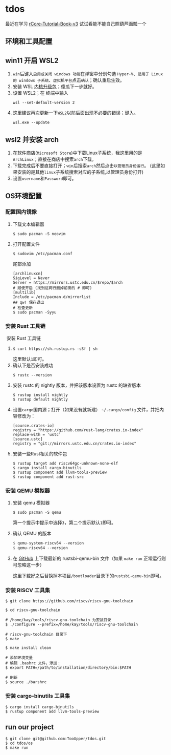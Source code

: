 # tdos

最近在学习 [rCore-Tutorial-Book-v3](https://rcore-os.cn/rCore-Tutorial-Book-v3/index.html) 试试看能不能自己照葫芦画瓢一个
## 环境和工具配置
## win11 开启 WSL2
1. `win`后键入`启用或关闭 windows 功能`在弹窗中分别勾选
   `Hyper-V`、`适用于 Linux 的 windows 子系统`、`虚拟机平台`点击`确认`；确认重启生效。
2. 安装 WSL [内核升级包](https://wslstorestorage.blob.core.windows.net/wslblob/wsl_update_x64.msi)；傻瓜下一步就好。
3. 设置 WSL2；在 终端中输入
   ```she
   wsl --set-default-version 2
   ```
4. 这里建议再次更新一下`WSL2`以防后面出现不必要的错误；键入。
   ```she
   wsl.exe --update
   ```
##  wsl2 并安装 arch
1. 在软件商店(`Microsoft Store`)中下载Linux子系统，我这里用的是`ArchLinux`；直接在商店中搜索`arch`下载。
2. 下载完成后不要直接打开；`win`后搜索`arch`然后点击`以管理员身份运行`。
   (这里如果安装的是其他`linux`子系统搜索对应的子系统,以管理员身份打开)
3. 设置`username`和`Password`即可。

## OS环境配置 
### 配置国内镜像
1. 下载文本编辑器

   ```shell
   $ sudo pacman -S neovim
   ```
2. 打开配置文件
   ```shell
   $ sudovim /etc/pacman.conf
   ```
   尾部添加
   ```shell
   [archlinuxcn]
   SigLevel = Never
   Server = https://mirrors.ustc.edu.cn/$repo/$arch 
   # 顺便开启 (找到这两行删掉前面的 # 即可)
   [multilib]
   Include = /etc/pacman.d/mirrorlist
   ## qw! 保存退出
   # 检查更新
   $ sudo pacman -Syyu
   ```
### 安装 Rust 工具链
​	安装 Rust 工具链
1. ```shell
   $ curl https://sh.rustup.rs -sSf | sh
   ```
   这里默认`1`即可。
2. 确认下是否安装成功
   ```shell
   $ rustc --version
   ```
3. 安装 rustc 的 nightly 版本，并把该版本设置为 rustc 的缺省版本
   ```shell
   $ rustup install nightly
   $ rustup default nightly
   ```
4. 设置`cargo`国内源；打开（如果没有就新建） `~/.cargo/config` 文件，并把内容修改为：
   ```shell
   [source.crates-io]
   registry = "https://github.com/rust-lang/crates.io-index"
   replace-with = 'ustc'
   [source.ustc]
   registry = "git://mirrors.ustc.edu.cn/crates.io-index"
   ```
5. 安装一些Rust相关的软件包
   ```shell
   $ rustup target add riscv64gc-unknown-none-elf
   $ cargo install cargo-binutils
   $ rustup component add llvm-tools-preview
   $ rustup component add rust-src
   ```

### 安装 QEMU 模拟器
1. 安装 qemu 模拟器
   ```shell
   $ sudo pacman -S qemu
   ```
   第一个提示中提示中选择`3`，第二个提示默认`1`即可。

2. 确认 QEMU 的版本
   ```rust
   $ qemu-system-riscv64 --version
   $ qemu-riscv64 --version
   ```

3. 在 [GitHub](https://github.com/rustsbi/rustsbi-qemu/releases/download/Unreleased/rustsbi-qemu-debug.gz) 上下载最新的 rustsbi-qemu-bin 文件（如果 `make run` 正常运行则可忽略这一步）

   这里下载好之后替换掉本项目`/bootloader`目录下的`rustsbi-qemu-bin`即可。

### 安装 RISCV 工具集
```shell
$ git clone https://github.com/riscv/riscv-gnu-toolchain

$ cd riscv-gnu-toolchain

# /home/kay/tools/riscv-gnu-toolchain 为安装目录
$ ./configure --prefix=/home/kay/tools/riscv-gnu-toolchain

# riscv-gnu-toolchain 目录下
$ make

$ make install clean

# 添加环境变量
# 编辑 .bashrc 文件，添加：
$ export PATH=/path/to/installation/directory/bin:$PATH

# 刷新
$ source ./barshrc
```

### 安装 cargo-binutils  工具集
```shell
$ cargo install cargo-binutils
$ rustup component add llvm-tools-preview
```

## run our project
```shell
$ git clone git@github.com:TooUpper/tdos.git
$ cd tdos/os
$ make run
```